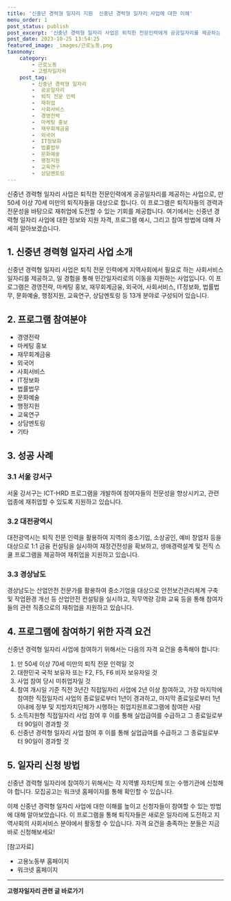 ```yaml
---
title: '신중년 경력형 일자리 지원  신중년 경력형 일자리 사업에 대한 이해'
menu_order: 1
post_status: publish
post_excerpt: '신중년 경력형 일자리 사업은 퇴직한 전문인력에게 공공일자리를 제공하는 사업으로, 만 50세 이상 70세 미만의 퇴직자들을 대상으로 합니다. 이 프로그램은 퇴직자들의 경력과 전문성을 바탕으로 재취업에 도전할 수 있는 기회를 제공합니다. 여기에서는 신중년 경력형 일자리 사업에 대한 정보와 지원 자격, 프로그램 예시, 그리고 참여 방법에 대해 자세히 알아보겠습니다.'
post_date: 2023-10-25 13:54:25
featured_image: _images/근로노동.png
taxonomy:
    category:
        - 근로노동
        - 고령자일자리
    post_tag:
        - 신중년 경력형 일자리
        -  공공일자리
        -  퇴직 전문 인력
        -  재취업
        -  사회서비스
        -  경영전략
        -  마케팅 홍보
        -  재무회계금융
        -  외국어
        -  IT정보화
        -  법률법무
        -  문화예술
        -  행정지원
        -  교육연구
        -  상담멘토링
---
```



신중년 경력형 일자리 사업은 퇴직한 전문인력에게 공공일자리를 제공하는 사업으로, 만 50세 이상 70세 미만의 퇴직자들을 대상으로 합니다. 이 프로그램은 퇴직자들의 경력과 전문성을 바탕으로 재취업에 도전할 수 있는 기회를 제공합니다. 여기에서는 신중년 경력형 일자리 사업에 대한 정보와 지원 자격, 프로그램 예시, 그리고 참여 방법에 대해 자세히 알아보겠습니다.

## 1. 신중년 경력형 일자리 사업 소개
신중년 경력형 일자리 사업은 퇴직 전문 인력에게 지역사회에서 필요로 하는 사회서비스 일자리를 제공하고, 일 경험을 통해 민간일자리로의 이동을 지원하는 사업입니다. 이 프로그램은 경영전략, 마케팅 홍보, 재무회계금융, 외국어, 사회서비스, IT정보화, 법률법무, 문화예술, 행정지원, 교육연구, 상담멘토링 등 13개 분야로 구성되어 있습니다.

## 2. 프로그램 참여분야
- 경영전략
- 마케팅 홍보
- 재무회계금융
- 외국어
- 사회서비스
- IT정보화
- 법률법무
- 문화예술
- 행정지원
- 교육연구
- 상담멘토링
- 기타

## 3. 성공 사례
### 3.1 서울 강서구
서울 강서구는 ICT-HRD 프로그램을 개발하여 참여자들의 전문성을 향상시키고, 관련 업종에 재취업할 수 있도록 지원하고 있습니다.

### 3.2 대전광역시
대전광역시는 퇴직 전문 인력을 활용하여 지역의 중소기업, 소상공인, 예비 창업자 등을 대상으로 1:1 금융 컨설팅을 실시하여 재정건전성을 확보하고, 생애경력설계 및 전직 스쿨 프로그램을 제공하여 재취업을 지원하고 있습니다.

### 3.3 경상남도
경상남도는 산업안전 전문가를 활용하여 중소기업을 대상으로 안전보건관리체계 구축 및 작업환경 개선 등 산업안전 컨설팅을 실시하고, 직무역량 강화 교육 등을 통해 참여자들의 관련 직종으로의 재취업을 지원하고 있습니다.

## 4. 프로그램에 참여하기 위한 자격 요건
신중년 경력형 일자리 사업에 참여하기 위해서는 다음의 자격 요건을 충족해야 합니다:
1. 만 50세 이상 70세 미만의 퇴직 전문 인력일 것
2. 대한민국 국적 보유자 또는 F2, F5, F6 비자 보유자일 것
3. 사업 참여 당시 미취업자일 것
4. 참여 개시일 기준 직전 3년간 직접일자리 사업에 2년 이상 참여하고, 가장 마지막에 참여한 직접일자리 사업의 종료일로부터 1년이 경과하고, 마지막 종료일로부터 1년 이내에 정부 및 지방자치단체가 시행하는 취업지원프로그램에 참여한 사람
5. 소득지원형 직접일자리 사업 참여 후 이를 통해 실업급여를 수급하고 그 종료일로부터 90일이 경과할 것
6. 신중년 경력형 일자리 사업 참여 후 이를 통해 실업급여를 수급하고 그 종료일로부터 90일이 경과할 것

## 5. 일자리 신청 방법
신중년 경력형 일자리에 참여하기 위해서는 각 지역별 자치단체 또는 수행기관에 신청해야 합니다. 모집공고는 워크넷 홈페이지를 통해 확인할 수 있습니다.

이제 신중년 경력형 일자리 사업에 대한 이해를 높이고 신청자들이 참여할 수 있는 방법에 대해 알아보았습니다. 이 프로그램을 통해 퇴직자들은 새로운 일자리에 도전하고 지역사회의 사회서비스 분야에서 활동할 수 있습니다. 자격 요건을 충족하는 분들은 지금 바로 신청해보세요!

[참고자료]
- 고용노동부 홈페이지
- 워크넷 홈페이지
<!-- wp:separator -->
<hr class="wp-block-separator has-alpha-channel-opacity"/>
<!-- /wp:separator -->

<!-- wp:group {"backgroundColor":"base","layout":{"type":"constrained"}} -->
<div class="wp-block-group has-base-background-color has-background"><!-- wp:paragraph {"align":"center","fontSize":"medium"} -->
<p class="has-text-align-center has-large-font-size"><strong>고령자일자리 관련 글 바로가기</strong></p>
<!-- /wp:paragraph -->


<!-- wp:latest-posts
{"categories":[{"id":10558,"count":19,"description":"","link":"https://uknowlaw.com/category/%ea%b3%a0%eb%a0%b9%ec%9e%90%ec%9d%bc%ec%9e%90%eb%a6%ac/","name":"고령자일자리","slug":"고령자일자리","taxonomy":"category","parent":0,"meta":[],"_links":{"self":[{"href":"https://uknowlaw.com/wp-json/wp/v2/categories/10558"}],"collection":[{"href":"https://uknowlaw.com/wp-json/wp/v2/categories"}],"about":[{"href":"https://uknowlaw.com/wp-json/wp/v2/taxonomies/category"}],"wp:post_type":[{"href":"https://uknowlaw.com/wp-json/wp/v2/posts?categories=10558"}],"curies":[{"name":"wp","href":"https://api.w.org/{rel}","templated":true}]}}]} /--></div>
<!-- /wp:group -->